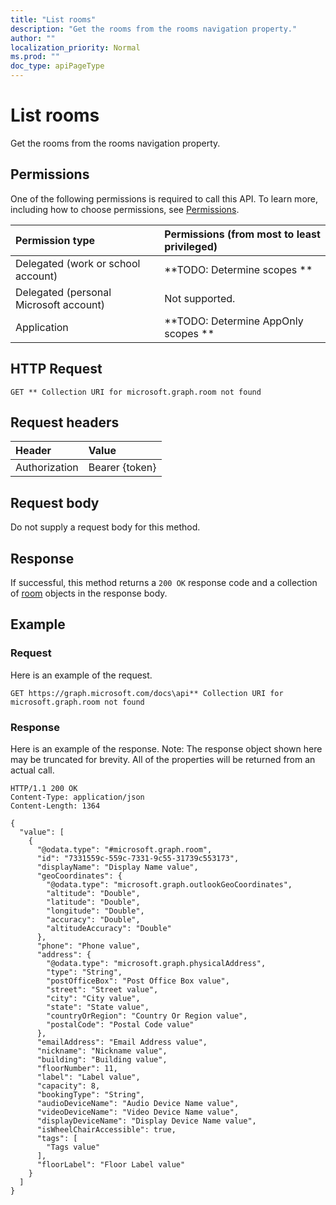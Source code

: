 ```yaml
---
title: "List rooms"
description: "Get the rooms from the rooms navigation property."
author: ""
localization_priority: Normal
ms.prod: ""
doc_type: apiPageType
---
```


# List rooms

Get the rooms from the rooms navigation property.

## Permissions
One of the following permissions is required to call this API. To learn more, including how to choose permissions, see [Permissions](/concepts/permissions-reference.md).

|Permission type|Permissions (from most to least privileged)|
|:---|:---|
|Delegated (work or school account)|**TODO: Determine scopes **|
|Delegated (personal Microsoft account)|Not supported.|
|Application|**TODO: Determine AppOnly scopes **|

## HTTP Request
<!-- {
  "blockType": "ignored"
}
-->
``` http
GET ** Collection URI for microsoft.graph.room not found
```

## Request headers
|Header|Value|
|:---|:---|
|Authorization|Bearer {token}|

## Request body
Do not supply a request body for this method.

## Response
If successful, this method returns a `200 OK` response code and a collection of [room](../resources/room.md) objects in the response body.

## Example

### Request
Here is an example of the request.
<!-- {
  "blockType": "request",
  "name": "get_room"
}
-->
``` http
GET https://graph.microsoft.com/docs\api** Collection URI for microsoft.graph.room not found
```

### Response
Here is an example of the response. Note: The response object shown here may be truncated for brevity. All of the properties will be returned from an actual call.
<!-- {
  "blockType": "response",
  "truncated": true,
  "@odata.type": "collection(microsoft.graph.room)"
}
-->
``` http
HTTP/1.1 200 OK
Content-Type: application/json
Content-Length: 1364

{
  "value": [
    {
      "@odata.type": "#microsoft.graph.room",
      "id": "7331559c-559c-7331-9c55-31739c553173",
      "displayName": "Display Name value",
      "geoCoordinates": {
        "@odata.type": "microsoft.graph.outlookGeoCoordinates",
        "altitude": "Double",
        "latitude": "Double",
        "longitude": "Double",
        "accuracy": "Double",
        "altitudeAccuracy": "Double"
      },
      "phone": "Phone value",
      "address": {
        "@odata.type": "microsoft.graph.physicalAddress",
        "type": "String",
        "postOfficeBox": "Post Office Box value",
        "street": "Street value",
        "city": "City value",
        "state": "State value",
        "countryOrRegion": "Country Or Region value",
        "postalCode": "Postal Code value"
      },
      "emailAddress": "Email Address value",
      "nickname": "Nickname value",
      "building": "Building value",
      "floorNumber": 11,
      "label": "Label value",
      "capacity": 8,
      "bookingType": "String",
      "audioDeviceName": "Audio Device Name value",
      "videoDeviceName": "Video Device Name value",
      "displayDeviceName": "Display Device Name value",
      "isWheelChairAccessible": true,
      "tags": [
        "Tags value"
      ],
      "floorLabel": "Floor Label value"
    }
  ]
}
```


